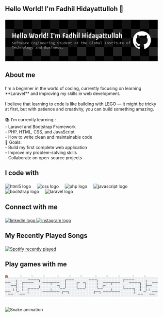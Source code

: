 <h2 align="left">Hello World! I'm Fadhil Hidayattulloh 👋</h2>

###
![Fadhil Hidayattulloh](img/github-header.png)

<h2 align="left">About me</h2>

###

<p align="left">I'm a beginner in the world of coding, currently focusing on learning **Laravel** and improving my skills in web development.  <br><br>I believe that learning to code is like building with LEGO — it might be tricky at first, but with patience and creativity, you can build something amazing.  <br><br>📚 I'm currently learning : <br>- Laravel and Bootstrap Framework<br>- PHP, HTML, CSS, and JavaScript<br>- How to write clean and maintainable code<br>🎯 Goals: <br>- Build my first complete web application<br>- Improve my problem-solving skills<br>- Collaborate on open-source projects</p>

###

<h2 align="left">I code with</h2>

###

<div align="left">
  <img src="https://cdn.jsdelivr.net/gh/devicons/devicon/icons/html5/html5-original.svg" height="40" alt="html5 logo"  />
  <img width="12" />
  <img src="https://cdn.jsdelivr.net/gh/devicons/devicon/icons/css3/css3-original.svg" height="40" alt="css logo"  />
  <img width="12" />
  <img src="https://cdn.jsdelivr.net/gh/devicons/devicon/icons/php/php-original.svg" height="40" alt="php logo"  />
  <img width="12" />
  <img src="https://cdn.jsdelivr.net/gh/devicons/devicon/icons/javascript/javascript-original.svg" height="40" alt="javascript logo"  />
  <img width="12" />
  <img src="https://cdn.jsdelivr.net/gh/devicons/devicon/icons/bootstrap/bootstrap-original.svg" height="40" alt="bootstrap logo"  />
  <img width="12" />
  <img src="https://cdn.jsdelivr.net/gh/devicons/devicon/icons/laravel/laravel-original.svg" height="40" alt="laravel logo"  />
</div>

###

<h2 align="left">Connect with me</h2>

###

<div align="left">
  <a href="https://www.linkedin.com/in/fadhil-hidayatulloh-881585372/" target="_blank">
    <img src="https://raw.githubusercontent.com/maurodesouza/profile-readme-generator/master/src/assets/icons/social/linkedin/default.svg" width="52" height="40" alt="linkedin logo"  />
  </a>
  <a href="https://instagram.com/syfqfadl" target="_blank">
    <img src="https://raw.githubusercontent.com/maurodesouza/profile-readme-generator/master/src/assets/icons/social/instagram/default.svg" width="52" height="40" alt="instagram logo"  />
  </a>
</div>

###

<h2 align="left">My Recently Played Songs</h2>

###

<div align="left">
  <a href="https://open.spotify.com/user/31wudzv7tih57b7355falkh36qdq">
    <img src="https://spotify-recently-played-readme.vercel.app/api?user=31wudzv7tih57b7355falkh36qdq&count=5" alt="Spotify recently played"  />
  </a>
</div>

###

<h2 align="left">Play games with me</h2>

###

<picture>
  <source media="(prefers-color-scheme: dark)" srcset="https://raw.githubusercontent.com/syafiqfadhil/syafiqfadhil/output/pacman-contribution-graph-dark.svg">
  <source media="(prefers-color-scheme: light)" srcset="https://raw.githubusercontent.com/syafiqfadhil/syafiqfadhil/output/pacman-contribution-graph.svg">
  <img alt="pacman contribution graph" src="https://raw.githubusercontent.com/syafiqfadhil/syafiqfadhil/output/pacman-contribution-graph.svg">
</picture>

###

<img src="https://raw.githubusercontent.com/syafiqfadhil/syafiqfadhil/output/snake.svg" alt="Snake animation" />

###